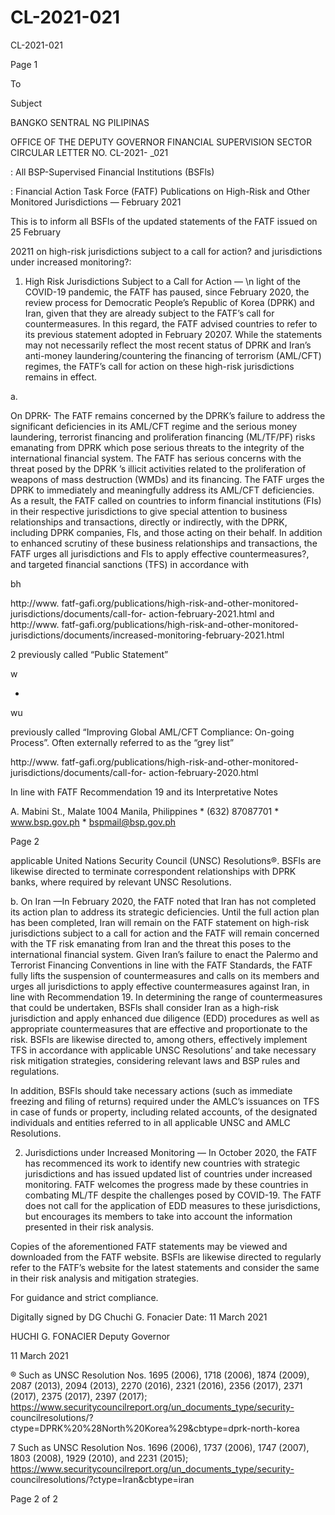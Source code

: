 # CL-2021-021

CL-2021-021

Page 1

To

Subject

BANGKO SENTRAL NG PILIPINAS

OFFICE OF THE DEPUTY GOVERNOR FINANCIAL SUPERVISION SECTOR CIRCULAR LETTER NO. CL-2021- _021

: All BSP-Supervised Financial Institutions (BSFls)

: Financial Action Task Force (FATF) Publications on High-Risk and Other Monitored Jurisdictions — February 2021

This is to inform all BSFls of the updated statements of the FATF issued on 25 February

20211 on high-risk jurisdictions subject to a call for action? and jurisdictions under increased monitoring?:

1. High Risk Jurisdictions Subject to a Call for Action — \n light of the COVID-19 pandemic, the FATF has paused, since February 2020, the review process for Democratic People’s Republic of Korea (DPRK) and Iran, given that they are already subject to the FATF’s call for countermeasures. In this regard, the FATF advised countries to refer to its previous statement adopted in February 20207. While the statements may not necessarily reflect the most recent status of DPRK and Iran’s anti-money laundering/countering the financing of terrorism (AML/CFT) regimes, the FATF’s call for action on these high-risk jurisdictions remains in effect.

a.

On DPRK- The FATF remains concerned by the DPRK’s failure to address the significant deficiencies in its AML/CFT regime and the serious money laundering, terrorist financing and proliferation financing (ML/TF/PF) risks emanating from DPRK which pose serious threats to the integrity of the international financial system. The FATF has serious concerns with the threat posed by the DPRK ’s illicit activities related to the proliferation of weapons of mass destruction (WMDs) and its financing. The FATF urges the DPRK to immediately and meaningfully address its AML/CFT deficiencies. As a result, the FATF called on countries to inform financial institutions (FIs) in their respective jurisdictions to give special attention to business relationships and transactions, directly or indirectly, with the DPRK, including DPRK companies, Fls, and those acting on their behalf. In addition to enhanced scrutiny of these business relationships and transactions, the FATF urges all jurisdictions and Fls to apply effective countermeasures?, and targeted financial sanctions (TFS) in accordance with

bh

http://www. fatf-gafi.org/publications/high-risk-and-other-monitored-jurisdictions/documents/call-for- action-february-2021.html and http://www. fatf-gafi.org/publications/high-risk-and-other-monitored- jurisdictions/documents/increased-monitoring-february-2021.html

2 previously called “Public Statement”

w

+

wu

previously called “Improving Global AML/CFT Compliance: On-going Process”. Often externally referred to as the “grey list”

http://www. fatf-gafi.org/publications/high-risk-and-other-monitored-jurisdictions/documents/call-for- action-february-2020.html

In line with FATF Recommendation 19 and its Interpretative Notes

A. Mabini St., Malate 1004 Manila, Philippines * (632) 87087701 * www.bsp.gov.ph * bspmail@bsp.gov.ph

Page 2

applicable United Nations Security Council (UNSC) Resolutions®. BSFls are likewise directed to terminate correspondent relationships with DPRK banks, where required by relevant UNSC Resolutions.

b. On Iran —In February 2020, the FATF noted that Iran has not completed its action plan to address its strategic deficiencies. Until the full action plan has been completed, Iran will remain on the FATF statement on high-risk jurisdictions subject to a call for action and the FATF will remain concerned with the TF risk emanating from Iran and the threat this poses to the international financial system. Given Iran’s failure to enact the Palermo and Terrorist Financing Conventions in line with the FATF Standards, the FATF fully lifts the suspension of countermeasures and calls on its members and urges all jurisdictions to apply effective countermeasures against Iran, in line with Recommendation 19. In determining the range of countermeasures that could be undertaken, BSFls shall consider Iran as a high-risk jurisdiction and apply enhanced due diligence (EDD) procedures as well as appropriate countermeasures that are effective and proportionate to the risk. BSFls are likewise directed to, among others, effectively implement TFS in accordance with applicable UNSC Resolutions’ and take necessary risk mitigation strategies, considering relevant laws and BSP rules and regulations.

In addition, BSFls should take necessary actions (such as immediate freezing and filing of returns) required under the AMLC’s issuances on TFS in case of funds or property, including related accounts, of the designated individuals and entities referred to in all applicable UNSC and AMLC Resolutions.

2. Jurisdictions under Increased Monitoring — In October 2020, the FATF has recommenced its work to identify new countries with strategic jurisdictions and has issued updated list of countries under increased monitoring. FATF welcomes the progress made by these countries in combating ML/TF despite the challenges posed by COVID-19. The FATF does not call for the application of EDD measures to these jurisdictions, but encourages its members to take into account the information presented in their risk analysis.

Copies of the aforementioned FATF statements may be viewed and downloaded from the FATF website. BSFls are likewise directed to regularly refer to the FATF’s website for the latest statements and consider the same in their risk analysis and mitigation strategies.

For guidance and strict compliance.

Digitally signed by DG Chuchi G. Fonacier Date: 11 March 2021

HUCHI G. FONACIER Deputy Governor

11 March 2021

® Such as UNSC Resolution Nos. 1695 (2006), 1718 (2006), 1874 (2009), 2087 (2013), 2094 (2013), 2270 (2016), 2321 (2016), 2356 (2017), 2371 (2017), 2375 (2017), 2397 (2017); https://www.securitycouncilreport.org/un_documents_type/security- councilresolutions/?ctype=DPRK%20%28North%20Korea%29&cbtype=dprk-north-korea

7 Such as UNSC Resolution Nos. 1696 (2006), 1737 (2006), 1747 (2007), 1803 (2008), 1929 (2010), and 2231 (2015); https://www.securitycouncilreport.org/un_documents_type/security- councilresolutions/?ctype=Iran&cbtype=iran

Page 2 of 2